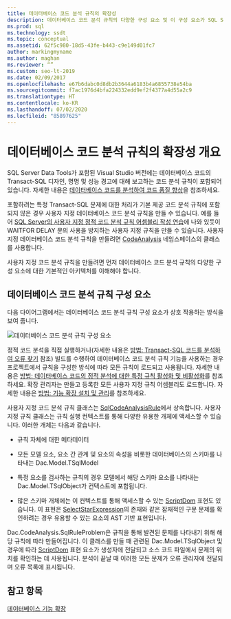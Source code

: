 ```yaml
---
title: 데이터베이스 코드 분석 규칙의 확장성
description: 데이터베이스 코드 분석 규칙의 다양한 구성 요소 및 이 구성 요소가 SQL Server Data Tools에서 상호 작용하는 방식에 대해 알아봅니다. 사용자 지정 규칙 만들기에 대해 알아봅니다.
ms.prod: sql
ms.technology: ssdt
ms.topic: conceptual
ms.assetid: 62f5c980-18d5-43fe-b443-c9e149d01fc7
author: markingmyname
ms.author: maghan
ms.reviewer: “”
ms.custom: seo-lt-2019
ms.date: 02/09/2017
ms.openlocfilehash: e67b6dabc0d8db2b3644a6183b4a6855738e54ba
ms.sourcegitcommit: f7ac1976d4bfa224332edd9ef2f4377a4d55a2c9
ms.translationtype: HT
ms.contentlocale: ko-KR
ms.lasthandoff: 07/02/2020
ms.locfileid: "85897625"
---
```

# <a name="overview-of-extensibility-for-database-code-analysis-rules"></a>데이터베이스 코드 분석 규칙의 확장성 개요

SQL Server Data Tools가 포함된 Visual Studio 버전에는 데이터베이스 코드의 Transact\-SQL 디자인, 명명 및 성능 경고에 대해 보고하는 코드 분석 규칙이 포함되어 있습니다. 자세한 내용은 [데이터베이스 코드를 분석하여 코드 품질 향상](https://msdn.microsoft.com/library/dd172133(v=vs.100).aspx)을 참조하세요.  
  
포함하려는 특정 Transact\-SQL 문제에 대한 처리가 기본 제공 코드 분석 규칙에 포함되지 않은 경우 사용자 지정 데이터베이스 코드 분석 규칙을 만들 수 있습니다. 예를 들어 [SQL Server의 사용자 지정 정적 코드 분석 규칙 어셈블리 작성 연습](../ssdt/walkthrough-author-custom-static-code-analysis-rule-assembly.md)에 나와 있듯이 WAITFOR DELAY 문의 사용을 방지하는 사용자 지정 규칙을 만들 수 있습니다. 사용자 지정 데이터베이스 코드 분석 규칙을 만들려면 [CodeAnalysis](https://msdn.microsoft.com/library/microsoft.sqlserver.dac.codeanalysis.aspx) 네임스페이스의 클래스를 사용합니다.  
  
사용자 지정 코드 분석 규칙을 만들려면 먼저 데이터베이스 코드 분석 규칙의 다양한 구성 요소에 대한 기본적인 아키텍처를 이해해야 합니다.  
  
## <a name="database-code-analysis-rules-components"></a>데이터베이스 코드 분석 규칙 구성 요소  
다음 다이어그램에서는 데이터베이스 코드 분석 규칙 구성 요소가 상호 작용하는 방식을 보여 줍니다.  
  
![데이터베이스 코드 분석 규칙 구성 요소](../ssdt/media/ssdt-database-code-analysis-rules-components.jpg "데이터베이스 코드 분석 규칙 구성 요소")  
  
정적 코드 분석을 직접 실행하거나(자세한 내용은 [방법: Transact-SQL 코드를 분석하여 오류 찾기](https://msdn.microsoft.com/library/dd172119(v=vs.100).aspx) 참조) 빌드를 수행하여 데이터베이스 코드 분석 규칙 기능을 사용하는 경우 프로젝트에서 규칙을 구성한 방식에 따라 모든 규칙이 로드되고 사용됩니다. 자세한 내용은 [방법: 데이터베이스 코드의 정적 분석에 대한 특정 규칙 활성화 및 비활성화](https://msdn.microsoft.com/library/dd172131(v=vs.100).aspx)를 참조하세요. 확장 관리자는 만들고 등록한 모든 사용자 지정 규칙 어셈블리도 로드합니다. 자세한 내용은 [방법: 기능 확장 설치 및 관리](../ssdt/how-to-install-and-manage-feature-extensions.md)를 참조하세요.  
  
사용자 지정 코드 분석 규칙 클래스는 [SqlCodeAnalysisRule](https://msdn.microsoft.com/library/microsoft.sqlserver.dac.codeanalysis.sqlcodeanalysisrule.aspx)에서 상속합니다. 사용자 지정 규칙 클래스는 규칙 실행 컨텍스트를 통해 다양한 유용한 개체에 액세스할 수 있습니다. 이러한 개체는 다음과 같습니다.  
  
-   규칙 자체에 대한 메타데이터  
  
-   모든 모델 요소, 요소 간 관계 및 요소의 속성을 비롯한 데이터베이스의 스키마를 나타내는 Dac.Model.TSqlModel  
  
-   특정 요소를 검사하는 규칙의 경우 모델에서 해당 스키마 요소를 나타내는 Dac.Model.TSqlObject가 컨텍스트에 포함됩니다.  
  
-   많은 스키마 개체에는 이 컨텍스트를 통해 액세스할 수 있는 [ScriptDom](https://msdn.microsoft.com/library/microsoft.sqlserver.transactsql.scriptdom.aspx) 표현도 있습니다. 이 표현은 [SelectStarExpression](https://msdn.microsoft.com/library/microsoft.sqlserver.transactsql.scriptdom.selectstarexpression.aspx)의 존재와 같은 잠재적인 구문 문제를 확인하려는 경우 유용할 수 있는 요소의 AST 기반 표현입니다.  
  
Dac.CodeAnalysis.SqlRuleProblem은 규칙을 통해 발견된 문제를 나타내기 위해 해당 규칙에 따라 만들어집니다. 이 클래스를 만들 때 관련된 Dac.Model.TSqlObject 및 경우에 따라 [ScriptDom](https://msdn.microsoft.com/library/microsoft.sqlserver.transactsql.scriptdom.aspx) 표현 요소가 생성자에 전달되고 소스 코드 파일에서 문제의 위치를 확인하는 데 사용됩니다. 분석이 끝날 때 이러한 모든 문제가 오류 관리자에 전달되며 오류 목록에 표시됩니다.  
  
## <a name="see-also"></a>참고 항목  
[데이터베이스 기능 확장](../ssdt/extending-the-database-features.md)  
  
